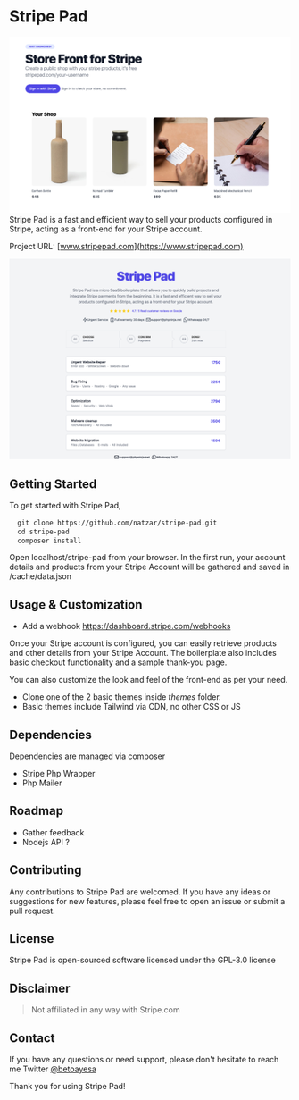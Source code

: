 #  Stripe Pad
![Stripe Pad Storefront](sample2.png "Stripe Pad Sample Image")
Stripe Pad is a fast and efficient way to sell your products configured in Stripe, acting as a front-end for your Stripe account. 

Project URL: [www.stripepad.com](https://www.stripepad.com)

![Stripe Pad Storefront](sample.png "Stripe Pad Sample Image")




## Getting Started

To get started with Stripe Pad,

```
  git clone https://github.com/natzar/stripe-pad.git
  cd stripe-pad
  composer install
```

Open localhost/stripe-pad from your browser. In the first run, your account details and products from your Stripe Account will be gathered and saved in /cache/data.json


## Usage & Customization

- Add a webhook https://dashboard.stripe.com/webhooks

Once your Stripe account is configured, you can easily retrieve products and other details from your Stripe Account. The boilerplate also includes basic checkout functionality and a sample thank-you page.

You can also customize the look and feel of the front-end as per your need.

- Clone one of the 2 basic themes inside *themes* folder.
- Basic themes include Tailwind via CDN, no other CSS or JS


## Dependencies
Dependencies are managed via composer

- Stripe Php Wrapper
- Php Mailer


## Roadmap

- Gather feedback
- Nodejs API ?


## Contributing

Any contributions to Stripe Pad are welcomed. If you have any ideas or suggestions for new features, please feel free to open an issue or submit a pull request.

## License

Stripe Pad is open-sourced software licensed under the GPL-3.0 license

## Disclaimer

> Not affiliated in any way with Stripe.com

## Contact 

If you have any questions or need support, please don't hesitate to reach me Twitter [@betoayesa](https://www.twitter.com/betoayesa)

Thank you for using Stripe Pad!
